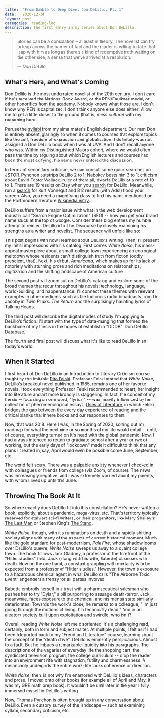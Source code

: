 ```yaml
---
title:  "From Dabble to Deep Dive: Don DeLillo, Pt. 1"
date:   2020-12-24
layout: post
categories: reading-log
description: The first entry in my series about Don DeLillo.
---
```


> Stories can be a consolation – at least in theory. 
> The novelist can try to leap across the barrier of fact
> and the reader is willing to take that leap with him as long 
> as there’s a kind of redemptive truth waiting on the other side,
> a sense that we’ve arrived at a resolution.
> 
> &mdash; <cite>Don DeLillo</cite>

## What's Here, and What's Coming

Don Dellilo is the most underrated novelist of the 20th century. I don't care if he's received the National Book Award, or the PEN/Faulkner medal, or other honorifics from the academy. Nobody knows what those are. I don't know why PEN is capitalized; I don't think anyone else does either! Allow me to get a little closer to the ground (that is, *mass culture*) with my reasoning here.

Peruse the [syllabi](https://english.as.virginia.edu/courses/undergraduate-course-descriptions-spring-2021) from my alma mater's English department. Our man Don is entirely absent, glaringly so when it comes to courses that explore topics like the self, freedom of expression and globalization. I definitely was not assigned a Don DeLillo book when I was at UVA. And I don't recall anyone who was. Within my Distinguished Majors cohort, where we would often pass the time by arguing about which English lectures and courses had been the most edifying, his name never entered the discussion. 

In terms of secondary criticism, we can consult some quick searches on JSTOR. Pynchon outstrips DeLillo 2 to 1; Nabokov bests him 3 to 1; criticism about David Foster Wallace, ruler of them all, dwarfs DeLillo at a rate of 10 to 1. There are 19 results on Etsy when you [search](https://www.etsy.com/search?q=don%20delillo) for DeLillo. Meanwhile, run a [search](https://www.etsy.com/search?q=kurt%20vonnegut) for Kurt Vonnegut and 812 results (with Ads!) flood your screen. Also, you need a magnifying glass to find his name mentioned on the Postmodern literature [Wikipedia entry](https://en.wikipedia.org/wiki/Postmodern_literature).

DeLillo suffers from a major issue with what in the web development industry call "Search Engine Optimization" (SEO) -- how you get your brand name stuck at the top of Google. Consider these blog entries my humble attempt to reinject DeLillo into The Discourse by closely examining his strengths as a writer and novelist. The sequence will unfold like so:

This post begins with how I learned about DeLillo's writing. Then, I'll present my initial impressions with his catalog. First comes *White Noise*, his mass-appeal masterpiece about a small-college town experiencing an ecological meltdown whose residents can't distinguish truth from fiction (oddly prescient, that). Next, his debut, *Americana*, which makes up for its lack of notoriety with stunning prose and rich meditations on relationships, digitization and the shifting landscape of American culture. 

The second post will zoom out on DeLillo's catalog and explore some of the broad themes that recur throughout his novels: technology, language, world-building, and happenstance. I'll connect these themes with relevant examples in other mediums, such as the ludicrous radio broadcasts from Dr. Jacoby in *Twin Peaks: The Return* and the surprisingly haunting lyrics of Talking Heads.

The third post will describe the digital modes of study I'm applying to DeLillo's fiction. I'll start with the type of data-munging that formed the backbone of my thesis in the hopes of establish a "DDDB": Don DeLillo Database.

The fourth and final post will discuss what it's like to read DeLillo in an today's world.

## When It Started

I first heard of Don DeLillo in an Introduction to Literary Criticism course taught by the imitable [Rita Felski](https://english.as.virginia.edu/felski). Professor Felski stated that *White Noise*, DeLillo's breakout novel published in 1985, remains one of her favorite novels. I took everything Professor Felski recommended to heart; her insight into literature and art more broadly is staggering. In fact, the conceit of my thesis -- focusing on one word, "lyrical" -- was heavily influenced by her collection of phenomenological essays, [Uses of Literature](https://www.wiley.com/en-us/Uses+of+Literature-p-9781405147231), in which Felski bridges the gap between the every day experience of reading and the critical planks that inhere books and our responses to them.

Now, that was 2018. Here I was, in the Spring of 2020, sorting out my roadmap for what the next nine or so months of my life would entail ... until, of course, everything turned on it's head with the global pandemic. Now, I had always intended to return to graduate school after a year or two of working, but the early days of "lockdown" made it difficult to think that any plans I created in, say, April would even be possible come June, September, etc. 

The world felt scary. There was a palpable anxiety whenever I checked in with colleagues or friends from college (via Zoom, of course). The news was increasingly negative, and I was extremely worried about my parents, with whom I lived up until this June.

## Throwing The Book At It

So where exactly does DeLillo fit into this constellation? He's never written a book, explicitly, about a pandemic, mega-virus, etc. That's territory typically reserved for stalwart sci-fi writers, or their progenitors, like Mary Shelley's [The Last Man](https://en.wikipedia.org/wiki/The_Last_Man) or Stephen King's [The Stand](https://en.wikipedia.org/wiki/The_Stand).

*White Noise*, though, with it's ruminations on death and a rapidly shifting society aligns with many of the aspects of current historical moment. Much like the gold standard for post-modernism, *Pale Fire*, whose shadow looms over DeLillo's ouevre, *White Noise* sweeps us away to a quaint college town. The book follows Jack Gladney, a professor at the forefront of the "Hitler studies" field. Jack (along with his wife, Babette) obsesses with death. Now on the one hand, a constant grappling with mortality is to be expected from a professor of "Hitler studies." However, the town's exposure to a hazardous chemical agent in what DeLillo calls "The Airborne Toxic Event" engenders a frenzy for all parties involved. 

Babette embroils herself in a tryst with a pharmaceutical salesman who pushes her to try "Dylar," a pill purporting to assuage death-terror. Jack, meanwhile, faces exposure to the chemical, and his mental state similarly deteriorates. Towards the work's close, he remarks to a colleague, "I'm just going through the motions of living. I'm technically dead." And in an aleatory society built upon exploitation and swindle, who isn't?

Overall, reading *White Noise* left me disoriented. It's a challenging read, certainly, both in form and subject matter. At multiple points, I felt as if I had been teleported back to my "Freud and Literature" course, learning about the concept of the "death drive". DeLillo is eminently perspicacious. Almost to a fault. But he imbues a remarkable liquidity into his paragraphs. The descriptions of the vagaries of everyday life the shopping cart, the syndicated television program, the college curriculum -- drop the reader into an environment rife with stagnation, futility and charmlessness. A melancholy undergirds the entire work; life lacks coherence or direction. 

*White Noise*, then, is not why I'm enamored with DeLillo's ideas, characters and prose. I moved onto other books (for example all of April and May, it was my GRE math prep book). It wouldn't be until later in the year I fully immersed myself in DeLillo's writing

Now, Thomas Pynchon is often brought up in any conversation about DeLillo. Even a cursory survey of the landscape -- such as examining syllabi, secondary criticism, etc. 




